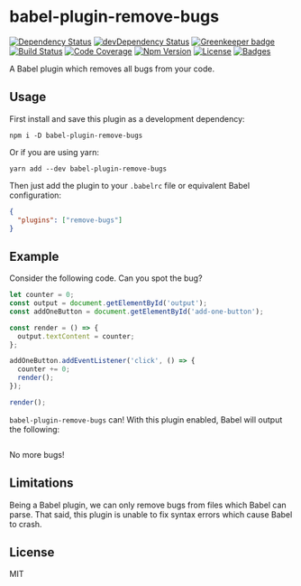 # babel-plugin-remove-bugs

[![Dependency Status](https://img.shields.io/david/knpwrs/babel-plugin-remove-bugs.svg)](https://david-dm.org/knpwrs/babel-plugin-remove-bugs)
[![devDependency Status](https://img.shields.io/david/dev/knpwrs/babel-plugin-remove-bugs.svg)](https://david-dm.org/knpwrs/babel-plugin-remove-bugs#info=devDependencies)
[![Greenkeeper badge](https://badges.greenkeeper.io/knpwrs/babel-plugin-remove-bugs.svg)](https://greenkeeper.io/)
[![Build Status](https://img.shields.io/travis/knpwrs/babel-plugin-remove-bugs.svg)](https://travis-ci.org/knpwrs/babel-plugin-remove-bugs)
[![Code Coverage](https://img.shields.io/coveralls/knpwrs/babel-plugin-remove-bugs.svg)](https://coveralls.io/github/knpwrs/babel-plugin-remove-bugs)
[![Npm Version](https://img.shields.io/npm/v/babel-plugin-remove-bugs.svg)](https://www.npmjs.com/package/babel-plugin-remove-bugs)
[![License](https://img.shields.io/badge/license-MIT-blue.svg)](https://opensource.org/licenses/MIT)
[![Badges](https://img.shields.io/badge/badges-8-orange.svg)](http://shields.io/)

A Babel plugin which removes all bugs from your code.

## Usage

First install and save this plugin as a development dependency:

```
npm i -D babel-plugin-remove-bugs
```

Or if you are using yarn:

```
yarn add --dev babel-plugin-remove-bugs
```

Then just add the plugin to your `.babelrc` file or equivalent Babel
configuration:

```json
{
  "plugins": ["remove-bugs"]
}
```

## Example

Consider the following code. Can you spot the bug?

```js
let counter = 0;
const output = document.getElementById('output');
const addOneButton = document.getElementById('add-one-button');

const render = () => {
  output.textContent = counter;
};

addOneButton.addEventListener('click', () => {
  counter += 0;
  render();
});

render();
```

`babel-plugin-remove-bugs` can! With this plugin enabled, Babel will output the
following:

```js
```

No more bugs!

## Limitations

Being a Babel plugin, we can only remove bugs from files which Babel can parse.
That said, this plugin is unable to fix syntax errors which cause Babel to
crash.

## License

MIT
